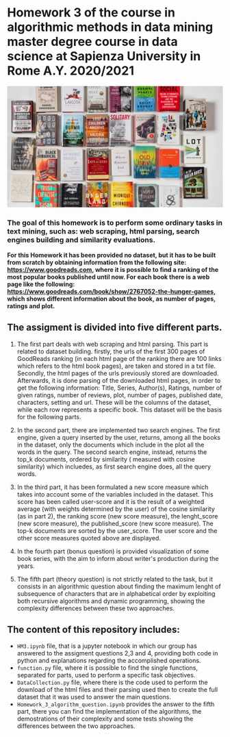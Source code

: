 # Homework 3 of the course in algorithmic methods in data mining  master degree course in data science at Sapienza University in Rome  A.Y. 2020/2021 #


![](https://github.com/giuliacasale/ADM-HW3/blob/main/06critics-list1-videoSixteenByNineJumbo1600.jpg)

### The goal of this homework is to perform some ordinary tasks in text mining, such as: web scraping, html parsing, search engines building and similarity evaluations.

**For this Homework it has been provided no dataset, but it has to be built from scratch by obtaining information from the following site: https://www.goodreads.com, where it is possible to find a ranking of the most popular books published until now. For each book there is a web page like the following: https://www.goodreads.com/book/show/2767052-the-hunger-games, which shows different information about the book, as number of pages, ratings and plot.**

## The assigment is divided into five different parts.

1. The first part deals with web scraping and html parsing. This part is related to dataset building. firstly, the urls of the first 300 pages of GoodReads ranking (in each html page of the ranking there are 100 links which refers to the html book pages), are taken and stored in a txt file. Secondly, the html pages of the urls previously stored are downloaded. Afterwards, it is done parsing of the downloaded html pages, in order to get the following information: Title, Series, Author(s), Ratings, number of given ratings, number of reviews, plot, number of pages, published date, characters, setting and url. These will be the columns of the dataset, while each row represents a specific book. This dataset will be the basis for the following parts.

2. In the second part,  there are implemented two search engines. The first engine, given a query inserted by the user, returns, among all the books in the dataset, only the documents which include in the plot all the words in the query. The second search engine, instead, returns the top_k documents, ordered by similarity ( measured with cosine similarity) which incluedes, as first search engine does, all the query words. 

3. In the third part, it has been formulated a new score measure which takes into account some of the variables included in the dataset. This score has been called user-score and it is the result of a weighted average (with weights determined by the user) of the cosine similarity (as in part 2), the ranking score (new score measure), the lenght_score (new score measure), the published_score (new score measure). The top-k documents are sorted by the user_score. The user score and the other score measures quoted above are displayed.

4. In the fourth part (bonus question) is provided visualization of some book series, with the aim to inform about writer's production during the years.

5. The fifth part (theory question) is not strictly related to the task, but it consists in an algorithmic question about finding the maximum lenght of subsequence of characters that are in alphabetical order by exploiting both recursive algorithms and dynamic programming, showing the complexity differences between these two approaches. 

## The content of this repository includes:
- ```HM3.ipynb``` file, that is a jupyter notebook in which our group has answered to the assigment questions 2,3 and 4, providing both code in python and explanations regarding the accomplished operations. 
- ```function.py``` file, where it is possible to find the single functions, separated for parts, used to perform a specific task objectives. 
- ```DataCollection.py``` file, where there is the code used to perform the download of the html files and their parsing used then to create the full dataset that it was used to answer the main questions. 
- ```Homework_3_algorithm_question.ipynb``` provides the answer to the fifth part, there you can find the implementation of the algorithms, the demostrations of their complexity and some tests showing the differences between the two approaches. 
